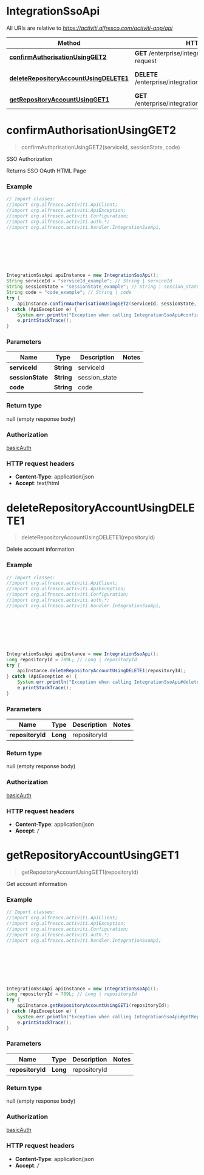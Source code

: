 # IntegrationSsoApi

All URIs are relative to *https://activiti.alfresco.com/activiti-app/api*

Method | HTTP request | Description
------------- | ------------- | -------------
[**confirmAuthorisationUsingGET2**](IntegrationSsoApi.md#confirmAuthorisationUsingGET2) | **GET** /enterprise/integration/sso/confirm-auth-request | SSO Authorization
[**deleteRepositoryAccountUsingDELETE1**](IntegrationSsoApi.md#deleteRepositoryAccountUsingDELETE1) | **DELETE** /enterprise/integration/sso/{repositoryId}/account | Delete account information
[**getRepositoryAccountUsingGET1**](IntegrationSsoApi.md#getRepositoryAccountUsingGET1) | **GET** /enterprise/integration/sso/{repositoryId}/account | Get account information


<a name="confirmAuthorisationUsingGET2"></a>
# **confirmAuthorisationUsingGET2**
> confirmAuthorisationUsingGET2(serviceId, sessionState, code)

SSO Authorization

Returns SSO OAuth HTML Page

### Example
```java
// Import classes:
//import org.alfresco.activiti.ApiClient;
//import org.alfresco.activiti.ApiException;
//import org.alfresco.activiti.Configuration;
//import org.alfresco.activiti.auth.*;
//import org.alfresco.activiti.handler.IntegrationSsoApi;








IntegrationSsoApi apiInstance = new IntegrationSsoApi();
String serviceId = "serviceId_example"; // String | serviceId
String sessionState = "sessionState_example"; // String | session_state
String code = "code_example"; // String | code
try {
    apiInstance.confirmAuthorisationUsingGET2(serviceId, sessionState, code);
} catch (ApiException e) {
    System.err.println("Exception when calling IntegrationSsoApi#confirmAuthorisationUsingGET2");
    e.printStackTrace();
}
```

### Parameters

Name | Type | Description  | Notes
------------- | ------------- | ------------- | -------------
 **serviceId** | **String**| serviceId |
 **sessionState** | **String**| session_state |
 **code** | **String**| code |

### Return type

null (empty response body)

### Authorization

[basicAuth](../README.md#basicAuth)

### HTTP request headers

 - **Content-Type**: application/json
 - **Accept**: text/html

<a name="deleteRepositoryAccountUsingDELETE1"></a>
# **deleteRepositoryAccountUsingDELETE1**
> deleteRepositoryAccountUsingDELETE1(repositoryId)

Delete account information

### Example
```java
// Import classes:
//import org.alfresco.activiti.ApiClient;
//import org.alfresco.activiti.ApiException;
//import org.alfresco.activiti.Configuration;
//import org.alfresco.activiti.auth.*;
//import org.alfresco.activiti.handler.IntegrationSsoApi;








IntegrationSsoApi apiInstance = new IntegrationSsoApi();
Long repositoryId = 789L; // Long | repositoryId
try {
    apiInstance.deleteRepositoryAccountUsingDELETE1(repositoryId);
} catch (ApiException e) {
    System.err.println("Exception when calling IntegrationSsoApi#deleteRepositoryAccountUsingDELETE1");
    e.printStackTrace();
}
```

### Parameters

Name | Type | Description  | Notes
------------- | ------------- | ------------- | -------------
 **repositoryId** | **Long**| repositoryId |

### Return type

null (empty response body)

### Authorization

[basicAuth](../README.md#basicAuth)

### HTTP request headers

 - **Content-Type**: application/json
 - **Accept**: */*

<a name="getRepositoryAccountUsingGET1"></a>
# **getRepositoryAccountUsingGET1**
> getRepositoryAccountUsingGET1(repositoryId)

Get account information

### Example
```java
// Import classes:
//import org.alfresco.activiti.ApiClient;
//import org.alfresco.activiti.ApiException;
//import org.alfresco.activiti.Configuration;
//import org.alfresco.activiti.auth.*;
//import org.alfresco.activiti.handler.IntegrationSsoApi;








IntegrationSsoApi apiInstance = new IntegrationSsoApi();
Long repositoryId = 789L; // Long | repositoryId
try {
    apiInstance.getRepositoryAccountUsingGET1(repositoryId);
} catch (ApiException e) {
    System.err.println("Exception when calling IntegrationSsoApi#getRepositoryAccountUsingGET1");
    e.printStackTrace();
}
```

### Parameters

Name | Type | Description  | Notes
------------- | ------------- | ------------- | -------------
 **repositoryId** | **Long**| repositoryId |

### Return type

null (empty response body)

### Authorization

[basicAuth](../README.md#basicAuth)

### HTTP request headers

 - **Content-Type**: application/json
 - **Accept**: */*

